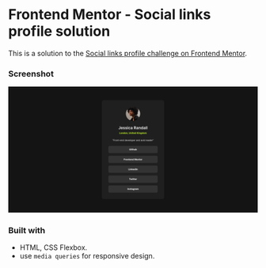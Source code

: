 # Frontend Mentor - Social links profile solution

This is a solution to the [Social links profile challenge on Frontend Mentor](https://www.frontendmentor.io/challenges/social-links-profile-UG32l9m6dQ).

### Screenshot

![Social Links Profile](./social-links-profile.png)

### Built with

- HTML, CSS Flexbox.
- use `media queries` for responsive design.
